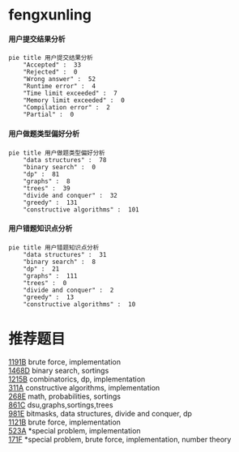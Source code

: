 # fengxunling

<!-- tabs:start -->



#### **用户提交结果分析**

```mermaid
pie title 用户提交结果分析
    "Accepted" :  33
    "Rejected" :  0
    "Wrong answer" :  52
    "Runtime error" :  4
    "Time limit exceeded" :  7
    "Memory limit exceeded" :  0
    "Compilation error" :  2
    "Partial" :  0
```

#### **用户做题类型偏好分析**

```mermaid
pie title 用户做题类型偏好分析
    "data structures" :  78
    "binary search" :  0
    "dp" :  81
    "graphs" :  8
    "trees" :  39
    "divide and conquer" :  32
    "greedy" :  131
    "constructive algorithms" :  101
```
#### **用户错题知识点分析**

```mermaid
pie title 用户错题知识点分析
    "data structures" :  31
    "binary search" :  8
    "dp" :  21
    "graphs" :  111
    "trees" :  0
    "divide and conquer" :  2
    "greedy" :  13
    "constructive algorithms" :  10
```



<!-- tabs:end -->
# 推荐题目
[1191B](https://codeforces.com/contest/1191/problem/B)		brute force,
                        implementation		  
[1468D](https://codeforces.com/contest/1468/problem/D)		binary search,
                        sortings		  
[1215B](https://codeforces.com/contest/1215/problem/B)		combinatorics,
                        dp,
                        implementation		  
[311A](https://codeforces.com/contest/311/problem/A)		constructive algorithms,
                        implementation		  
[268E](https://codeforces.com/contest/268/problem/E)		math,
                        probabilities,
                        sortings		  
[861C](https://codeforces.com/contest/861/problem/C)		dsu,graphs,sortings,trees		  
[981E](https://codeforces.com/contest/981/problem/E)		bitmasks,
                        data structures,
                        divide and conquer,
                        dp		  
[1121B](https://codeforces.com/contest/1121/problem/B)		brute force,
                        implementation		  
[523A](https://codeforces.com/contest/523/problem/A)		*special problem,
                        implementation		  
[171F](https://codeforces.com/contest/171/problem/F)		*special problem,
                        brute force,
                        implementation,
                        number theory		  
